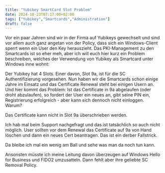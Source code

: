 ```yaml
---
title: "Yubikey SmartCard Slot Problem"
date: 2024-10-23T07:17:00+02:00
tags: ["Yubikey","Smartcards","Administration"]
draft: false
---
```

Vor ein paar Jahren sind wir in der Firma auf Yubikeys gewechselt und sind vor allem auch ganz angetan von der Policy, dass sich ein Windows-Client sperrt wenn ein User den Key herauszieht. Das PKI-Management zu den Smartcards ist so eher meh, aber ich will euch hier kurz ein Problem beschreiben, welches der Verwendung von Yubikey als Smartcard unter Windows inne wohnt:

Der Yubikey hat 4 Slots. Einer davon, Slot 9a, ist für die SC Authentifizierung vorgesehen. Nun haben wir die Smartcards schon einige Jahre im Einsatz und das Certificate Renewal steht bei einigen Usern an. Und hier kommt das Problem: Ist das Certificate in 9a abgelaufen (oder droht abzulaufen), so fordert der User ein neues an, gibt seine PIN ein, Registrierung erfolgreich - aber kann sich dennoch nicht einloggen. Warum?

Das Certificate kann nicht in Slot 9a überschrieben werden.

Ich hab mal beim Support nachgefragt und das ist tatsächlich so auch nicht möglich. User sollten vor dem Renewal das Certificate auf 9a von Hand löschen und dann ein neues Cert beantragen. Das ist ein derber Fallstrick.

Da bleibe ich mal ein wenig am Ball und sehe was man da noch tun kann.

Ansonsten müsste ich meine Leitung davon überzeugen auf Windows Hello for Business und FIDO2 umzusatteln. Dann fehlt aber ihre geliebte SC Removal Policy.

